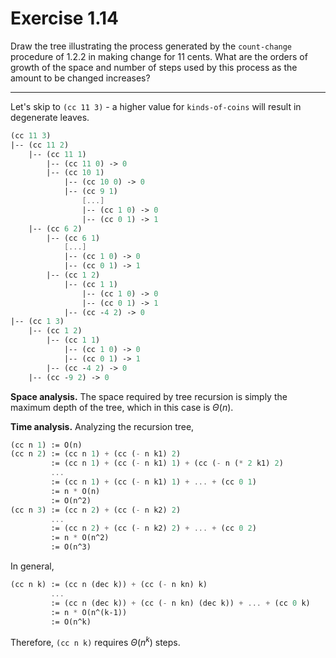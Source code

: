 # Exercise 1.14

Draw the tree illustrating the process generated by the `count-change` procedure of 1.2.2 in making change for 11 cents. What are the orders of growth of the space and number of steps used by this process as the amount to be changed increases?

---

Let's skip to `(cc 11 3)` - a higher value for `kinds-of-coins` will result in degenerate leaves.

```scheme
(cc 11 3)
|-- (cc 11 2)
    |-- (cc 11 1)
        |-- (cc 11 0) -> 0
        |-- (cc 10 1)
            |-- (cc 10 0) -> 0
            |-- (cc 9 1)
                [...]
                |-- (cc 1 0) -> 0
                |-- (cc 0 1) -> 1
    |-- (cc 6 2)
        |-- (cc 6 1)
            [...]
            |-- (cc 1 0) -> 0
            |-- (cc 0 1) -> 1
        |-- (cc 1 2)
            |-- (cc 1 1)
                |-- (cc 1 0) -> 0
                |-- (cc 0 1) -> 1
            |-- (cc -4 2) -> 0
|-- (cc 1 3)
    |-- (cc 1 2)
        |-- (cc 1 1)
            |-- (cc 1 0) -> 0
            |-- (cc 0 1) -> 1
        |-- (cc -4 2) -> 0
    |-- (cc -9 2) -> 0
```

**Space analysis.** The space required by tree recursion is simply the maximum depth of the tree, which in this case is $\Theta(n)$.

**Time analysis.** Analyzing the recursion tree,

```scheme
(cc n 1) := O(n)
(cc n 2) := (cc n 1) + (cc (- n k1) 2)
         := (cc n 1) + (cc (- n k1) 1) + (cc (- n (* 2 k1) 2)
         ...
         := (cc n 1) + (cc (- n k1) 1) + ... + (cc 0 1)
         := n * O(n)
         := O(n^2)
(cc n 3) := (cc n 2) + (cc (- n k2) 2)
         ...
         := (cc n 2) + (cc (- n k2) 2) + ... + (cc 0 2)
         := n * O(n^2)
         := O(n^3)
```

In general,

```scheme
(cc n k) := (cc n (dec k)) + (cc (- n kn) k)
         ...
         := (cc n (dec k)) + (cc (- n kn) (dec k)) + ... + (cc 0 k)
         := n * O(n^(k-1))
         := O(n^k)
```

Therefore, ``(cc n k)`` requires $\Theta(n^k)$ steps.
